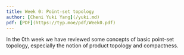 ```yaml
---
title: Week 0: Point-set topology
author: [Cheni Yuki Yang](/yuki.md)
pdf: [PDF](https://typ.moe/pdf/Week0.pdf)
---
```


In the 0th week we have reviewed some concepts of basic point-set topology, especially the notion of product topology and compactness.
